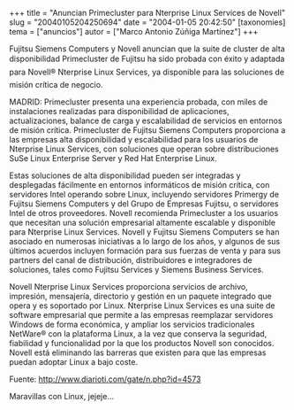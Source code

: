 +++
title = "Anuncian Primecluster para Nterprise Linux Services de Novell"
slug = "20040105204250694"
date = "2004-01-05 20:42:50"
[taxonomies]
tema = ["anuncios"]
autor = ["Marco Antonio Zúñiga Martínez"]
+++

Fujitsu Siemens Computers y Novell anuncian que la suite de cluster de
alta disponibilidad Primecluster de Fujitsu ha sido probada con éxito y
adaptada para Novell® Nterprise Linux Services, ya disponible para las
soluciones de misión crítica de negocio.

<!-- more -->
MADRID: Primecluster presenta una experiencia probada, con miles de
instalaciones realizadas para disponibilidad de aplicaciones,
actualizaciones, balance de carga y escalabilidad de servicios en
entornos de misión crítica. Primecluster de Fujitsu Siemens Computers
proporciona a las empresas alta disponibilidad y escalabilidad para los
usuarios de Nterprise Linux Services, con soluciones que operan sobre
distribuciones SuSe Linux Enterprise Server y Red Hat Enterprise Linux.

Estas soluciones de alta disponibilidad pueden ser integradas y
desplegadas fácilmente en entornos informáticos de misión crítica, con
servidores Intel operando sobre Linux, incluyendo servidores Primergy de
Fujitsu Siemens Computers y del Grupo de Empresas Fujitsu, o servidores
Intel de otros proveedores. Novell recomienda Primecluster a los
usuarios que necesitan una solución empresarial altamente escalable y
disponible para Nterprise Linux Services. Novell y Fujitsu Siemens
Computers se han asociado en numerosas iniciativas a lo largo de los
años, y algunos de sus últimos acuerdos incluyen formación para sus
fuerzas de venta y para sus partners del canal de distribución,
distribuidores e integradores de soluciones, tales como Fujitsu Services
y Siemens Business Services.

Novell Nterprise Linux Services proporciona servicios de archivo,
impresión, mensajería, directorio y gestión en un paquete integrado que
opera y es soportado por Linux. Nterprise Linux Services es una suite de
software empresarial que permite a las empresas reemplazar servidores
Windows de forma económica, y ampliar los servicios tradicionales
NetWare® con la plataforma Linux, a la vez que conserva la seguridad,
fiabilidad y funcionalidad por la que los productos Novell son
conocidos. Novell está eliminando las barreras que existen para que las
empresas puedan adoptar Linux a bajo coste.

Fuente: http://www.diarioti.com/gate/n.php?id=4573

Maravillas con Linux, jejeje…

